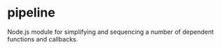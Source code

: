 pipeline
========

Node.js module for simplifying and sequencing a number of dependent functions and callbacks.